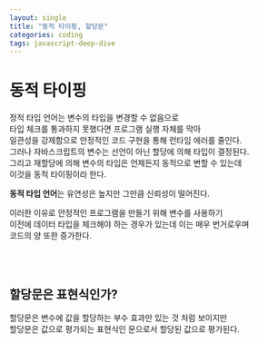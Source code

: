 ```yaml
---
layout: single
title: "동적 타이핑, 할당문"
categories: coding
tags: javascript-deep-dive
---
```


# 동적 타이핑

정적 타입 언어는 변수의 타입을 변경할 수 없음으로<br>
타입 체크를 통과하지 못했다면 프로그램 실행 자체를 막아<br>
일관성을 강제함으로 안정적인 코드 구현을 통해 런타임 에러를 줄인다.<br>
그러나
자바스크립트의 변수는 선언이 아닌 할당에 의해 타입이 결정된다.<br>
그리고 재할당에 의해 변수의 타입은 언제든지 동적으로 변할 수 있는데<br>
이것을 동적 타이핑이라 한다.

<strong>동적 타입 언어</strong>는 유연성은 높지만 그만큼 신뢰성이 떨어진다.<br>

이러한 이유로 안정적인 프로그램을 만들기 위해 변수를 사용하기<br>
이전에 데이터 타입을 체크해야 하는 경우가 있는데 이는 매우 번거로우며<br>
코드의 양 또한 증가한다.

<br>
<br>

## 할당문은 표현식인가?

할당문은 변수에 값을 할당하는 부수 효과만 있는 것 처럼 보이지만<br>
할당문은 값으로 평가되는 표현식인 문으로서 할당된 값으로 평가된다.
